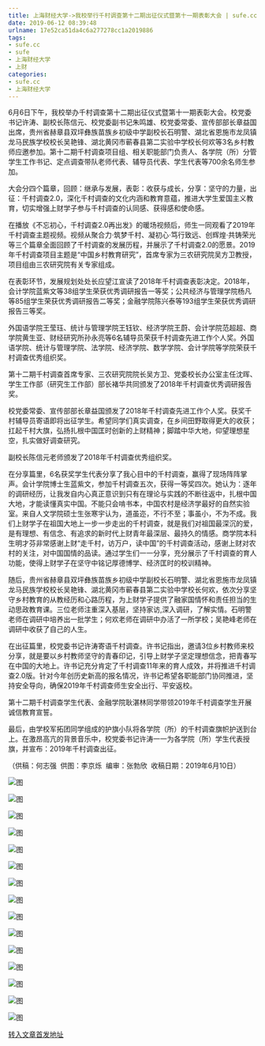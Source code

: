 ```yaml
---
title: 上海财经大学->我校举行千村调查第十二期出征仪式暨第十一期表彰大会 | sufe.cc
date: 2019-06-12 08:39:48
urlname: 17e52ca51da4c6a277278cc1a2019886
tags: 
- sufe.cc
- sufe
- 上海财经大学
- 上财
categories:
- sufe.cc
- 上海财经大学
---
```



6月6日下午，我校举办千村调查第十二期出征仪式暨第十一期表彰大会。校党委书记许涛、副校长陈信元、校党委副书记朱鸣雄、校党委常委、宣传部部长章益国出席，贵州省赫章县双坪彝族苗族乡初级中学副校长石明警、湖北省恩施市龙凤镇龙马民族学校校长吴艳锋、湖北黄冈市蕲春县第二实验中学校长何欢等3名乡村教师应邀参加。第十二期千村调查项目组、相关职能部门负责人、各学院（所）分管学生工作书记、定点调查带队老师代表、辅导员代表、学生代表等700余名师生参加。

大会分四个篇章，回顾：继承与发展，表彰：收获与成长，分享：坚守的力量，出征：千村调查2.0，深化千村调查的文化内涵和教育意蕴，推进大学生爱国主义教育，切实增强上财学子参与千村调查的认同感、获得感和使命感。

在播放《不忘初心，千村调查2.0再出发》的暖场视频后，师生一同观看了2019年千村调查主题视频。视频从聚合力·筑梦千村、凝初心·笃行致远、创辉煌·共铸荣光等三个篇章全面回顾了千村调查的发展历程，并展示了千村调查2.0的愿景。2019年千村调查项目主题是“中国乡村教育研究”，首席专家为三农研究院吴方卫教授，项目组由三农研究院有关专家组成。

在表彰环节，发展规划处处长应望江宣读了2018年千村调查表彰决定。2018年，会计学院蓝紫文等38组学生荣获优秀调研报告一等奖；公共经济与管理学院杨凡等85组学生荣获优秀调研报告二等奖；金融学院陈兴泰等193组学生荣获优秀调研报告三等奖。

外国语学院王莹珏、统计与管理学院王钰钦、经济学院王蔚、会计学院范超超、商学院黄生亚、财经研究所孙永亮等6名辅导员荣获千村调查先进工作个人奖。外国语学院、统计与管理学院、法学院、经济学院、数学学院、会计学院等学院荣获千村调查优秀组织奖。

第十二期千村调查首席专家、三农研究院院长吴方卫、党委校长办公室主任沈晖、学生工作部（研究生工作部）部长褚华共同颁发了2018年千村调查优秀调研报告奖。

校党委常委、宣传部部长章益国颁发了2018年千村调查先进工作个人奖。获奖千村辅导员寄语即将出征学生。希望同学们真实调查，在乡间田野取得更大的收获；扛起千村大旗，弘扬扎根中国匡时创新的上财精神；脚踏中华大地，仰望理想星空，扎实做好调查研究。

副校长陈信元老师颁发了2018年千村调查优秀组织奖。

在分享篇里，6名获奖学生代表分享了我心目中的千村调查，赢得了现场阵阵掌声。会计学院博士生蓝紫文，参加千村调查五次，获得一等奖四次。她认为：逐年的调研经历，让我发自内心真正意识到只有在理论与实践的不断往返中，扎根中国大地，才能读懂真实中国。不能只会啃书本，中国农村是经济学最好的自然实验室。来自人文学院硕士生张寒宇认为，道虽迩，不行不至；事虽小，不为不成。我们上财学子在祖国大地上一步一步走出的千村调查，就是我们对祖国最深沉的爱，是有理想、有信念、有追求的新时代上财青年最深层、最持久的情感。商学院本科生明才芬非常感谢上财“走千村，访万户，读中国”的千村调查活动，感谢上财对农村的关注，对中国国情的品读。通过学生们一一分享，充分展示了千村调查的育人功能，使得上财学子在坚守中铭记厚德博学、经济匡时的校训精神。

随后，贵州省赫章县双坪彝族苗族乡初级中学副校长石明警、湖北省恩施市龙凤镇龙马民族学校校长吴艳锋、湖北黄冈市蕲春县第二实验中学校长何欢，依次分享坚守乡村教育的从教经历和心路历程，为上财学子提供了融家国情怀和责任担当的生动思政教育课。三位老师注重深入基层，坚持家访,深入调研，了解实情。石明警老师在调研中培养出一批学生；何欢老师在调研中办活了一所学校；吴艳峰老师在调研中收获了自己的人生。

在出征篇里，校党委书记许涛寄语千村调查。许书记指出，邀请3位乡村教师来校分享，就是要以乡村教师坚守的青春印记，引导上财学子坚定理想信念，把青春写在中国的大地上。许书记充分肯定了千村调查11年来的育人成效，并将推进千村调查2.0版。针对今年创历史新高的报名情况，许书记希望各职能部门协同推进，坚持安全导向，确保2019年千村调查师生安全出行、平安返校。

第十二期千村调查学生代表、金融学院耿湛林同学带领2019年千村调查学生开展诚信教育宣誓。

最后，由学校军拓团同学组成的护旗小队将各学院（所）的千村调查旗帜护送到台上。在激昂高亢的背景音乐中，校党委书记许涛一一为各学院（所）学生代表授旗，并宣布：2019年千村调查出征。

（供稿：何志强  供图：李京烁  编审：张勃欣  收稿日期：2019年6月10日）



![图](http://news.sufe.edu.cn/_upload/article/images/47/5c/eeedef3a4f29aabcb2de22bd2ae4/9e6d2159-593f-45ec-8013-d9cc4d271bd3.jpg)

![图](http://news.sufe.edu.cn/_upload/article/images/47/5c/eeedef3a4f29aabcb2de22bd2ae4/dbe93588-1a26-4422-ac8a-9d1215b5e0dc.jpg)

![图](http://news.sufe.edu.cn/_upload/article/images/47/5c/eeedef3a4f29aabcb2de22bd2ae4/8e44afc4-b95d-4464-8e75-98af0ef9ac26.jpg)

![图](http://news.sufe.edu.cn/_upload/article/images/47/5c/eeedef3a4f29aabcb2de22bd2ae4/38aed612-edba-4380-a118-b0edc9a0ef49.jpg)

![图](http://news.sufe.edu.cn/_upload/article/images/47/5c/eeedef3a4f29aabcb2de22bd2ae4/80f43431-8c46-4458-bf41-4ae46afac19f.jpg)

![图](http://news.sufe.edu.cn/_upload/article/images/47/5c/eeedef3a4f29aabcb2de22bd2ae4/d83f6e4a-b601-415b-812d-d52411b36b88.jpg)

![图](http://news.sufe.edu.cn/_upload/article/images/47/5c/eeedef3a4f29aabcb2de22bd2ae4/2d81f7fa-5203-4b5b-8de3-25a4db7a3bb1.jpg)

![图](http://news.sufe.edu.cn/_upload/article/images/47/5c/eeedef3a4f29aabcb2de22bd2ae4/4c9eb44a-7886-4698-855b-3544bc76907c.jpg)

![图](http://news.sufe.edu.cn/_upload/article/images/47/5c/eeedef3a4f29aabcb2de22bd2ae4/ab7fa484-076c-4878-9bbd-7e08a5105eff.jpg)

![图](http://news.sufe.edu.cn/_upload/article/images/47/5c/eeedef3a4f29aabcb2de22bd2ae4/2858974f-e14a-4bbc-bc07-b8e3cb6a5593.jpg)

![图](http://news.sufe.edu.cn/_upload/article/images/47/5c/eeedef3a4f29aabcb2de22bd2ae4/0a079678-2fd0-4d9f-8bff-ce69990f87b4.jpg)

![图](http://news.sufe.edu.cn/_upload/article/images/47/5c/eeedef3a4f29aabcb2de22bd2ae4/06d1409b-aa3a-4c2b-981e-02beced6320e.jpg)

![图](http://news.sufe.edu.cn/_upload/article/images/47/5c/eeedef3a4f29aabcb2de22bd2ae4/b689ea24-aa88-45f6-ba13-3ea8d5e222b7.jpg)

![图](http://news.sufe.edu.cn/_upload/article/images/47/5c/eeedef3a4f29aabcb2de22bd2ae4/3334d0ec-3278-4654-8544-6c320c6fb2bf.jpg)

![图](http://news.sufe.edu.cn/_upload/article/images/47/5c/eeedef3a4f29aabcb2de22bd2ae4/c8635705-8d49-498a-ba94-5a826d36429c.jpg)

[转入文章首发地址](http://news.sufe.edu.cn/d9/84/c179a121220/page.htm)